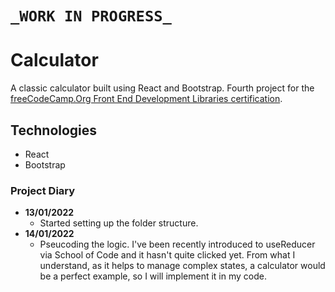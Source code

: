 # ```_WORK IN PROGRESS_```

# Calculator

A classic calculator built using React and Bootstrap. Fourth project for the [freeCodeCamp.Org Front End Development Libraries certification](https://www.freecodecamp.org/learn/front-end-development-libraries/#front-end-development-libraries-projects).

## Technologies

- React
- Bootstrap

### Project Diary

- __13/01/2022__
  - Started setting up the folder structure.
- __14/01/2022__
  - Pseucoding the logic. I've been recently introduced to useReducer via School of Code and it hasn't quite clicked yet. From what I understand, as it helps to manage complex states, a calculator would be a perfect example, so I will implement it in my code. 